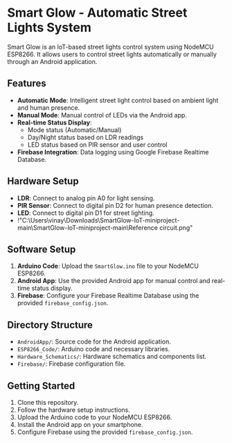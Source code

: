 # Smart Glow - Automatic Street Lights System

Smart Glow is an IoT-based street lights control system using NodeMCU ESP8266. It allows users to control street lights automatically or manually through an Android application.

## Features
- **Automatic Mode**: Intelligent street light control based on ambient light and human presence.
- **Manual Mode**: Manual control of LEDs via the Android app.
- **Real-time Status Display**: 
  - Mode status (Automatic/Manual)
  - Day/Night status based on LDR readings
  - LED status based on PIR sensor and user control
- **Firebase Integration**: Data logging using Google Firebase Realtime Database.

## Hardware Setup
- **LDR**: Connect to analog pin A0 for light sensing.
- **PIR Sensor**: Connect to digital pin D2 for human presence detection.
- **LED**: Connect to digital pin D1 for street lighting.
- !"C:\Users\vinay\Downloads\SmartGlow-IoT-miniproject-main\SmartGlow-IoT-miniproject-main\Reference circuit.png"

## Software Setup
1. **Arduino Code**: Upload the `SmartGlow.ino` file to your NodeMCU ESP8266.
2. **Android App**: Use the provided Android app for manual control and real-time status display.
3. **Firebase**: Configure your Firebase Realtime Database using the provided `firebase_config.json`.

## Directory Structure
- `AndroidApp/`: Source code for the Android application.
- `ESP8266_Code/`: Arduino code and necessary libraries.
- `Hardware_Schematics/`: Hardware schematics and components list.
- `Firebase/`: Firebase configuration file.

## Getting Started
1. Clone this repository.
2. Follow the hardware setup instructions.
3. Upload the Arduino code to your NodeMCU ESP8266.
4. Install the Android app on your smartphone.
5. Configure Firebase using the provided `firebase_config.json`.
